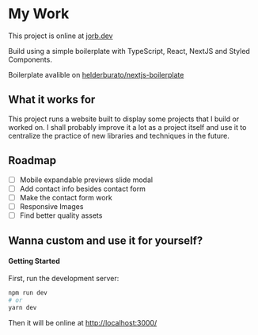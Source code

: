 # My Work

This project is online at [jorb.dev](https://jorb.dev/)

Build using a simple boilerplate with TypeScript, React, NextJS and Styled Components.

Boilerplate avalible on [helderburato/nextjs-boilerplate](https://github.com/helderburato/nextjs-boilerplate)

## What it works for

This project runs a website built to display some projects that I build or worked on.
I shall probably improve it a lot as a project itself and use it to centralize the
practice of new libraries and techniques in the future.

## Roadmap

- [ ] Mobile expandable previews slide modal
- [ ] Add contact info besides contact form
- [ ] Make the contact form work
- [ ] Responsive Images
- [ ] Find better quality assets

## Wanna custom and use it for yourself?

#### Getting Started

First, run the development server:

```bash
npm run dev
# or
yarn dev
```

Then it will be online at [http://localhost:3000/](http://localhost:3000/)
